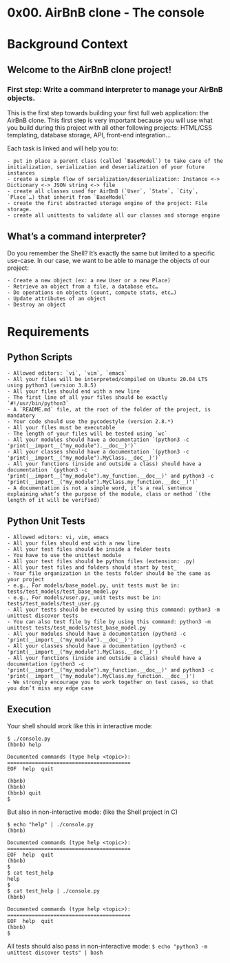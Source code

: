 # 0x00. AirBnB clone - The console

# Background Context

## Welcome to the AirBnB clone project!

### First step: Write a command interpreter to manage your AirBnB objects.

This is the first step towards building your first full web application: the AirBnB clone. This first step is very important because you will use what you build during this project with all other following projects: HTML/CSS templating, database storage, API, front-end integration…

Each task is linked and will help you to:

	- put in place a parent class (called `BaseModel`) to take care of the initialization, serialization and deserialization of your future instances
	- create a simple flow of serialization/deserialization: Instance <-> Dictionary <-> JSON string <-> file
	- create all classes used for AirBnB (`User`, `State`, `City`, `Place`…) that inherit from `BaseModel`
	- create the first abstracted storage engine of the project: File storage.
	- create all unittests to validate all our classes and storage engine

## What’s a command interpreter?
Do you remember the Shell? It’s exactly the same but limited to a specific use-case. In our case, we want to be able to manage the objects of our project:

	- Create a new object (ex: a new User or a new Place)
	- Retrieve an object from a file, a database etc…
	- Do operations on objects (count, compute stats, etc…)
	- Update attributes of an object
	- Destroy an object

# Requirements
## Python Scripts
	- Allowed editors: `vi`, `vim`, `emacs`
	- All your files will be interpreted/compiled on Ubuntu 20.04 LTS using python3 (version 3.8.5)
	- All your files should end with a new line
	- The first line of all your files should be exactly `#!/usr/bin/python3`
	- A `README.md` file, at the root of the folder of the project, is mandatory
	- Your code should use the pycodestyle (version 2.8.*)
	- All your files must be executable
	- The length of your files will be tested using `wc`
	- All your modules should have a documentation `(python3 -c 'print(__import__("my_module").__doc__)')`
	- All your classes should have a documentation `(python3 -c 'print(__import__("my_module").MyClass.__doc__)')`
	- All your functions (inside and outside a class) should have a documentation `(python3 -c 'print(__import__("my_module").my_function.__doc__)' and python3 -c 'print(__import__("my_module").MyClass.my_function.__doc__)')`
	- A documentation is not a simple word, it’s a real sentence explaining what’s the purpose of the module, class or method `(the length of it will be verified)`

## Python Unit Tests
	- Allowed editors: vi, vim, emacs
	- All your files should end with a new line
	- All your test files should be inside a folder tests
	- You have to use the unittest module
	- All your test files should be python files (extension: .py)
	- All your test files and folders should start by test_
	- Your file organization in the tests folder should be the same as your project
	- e.g., For models/base_model.py, unit tests must be in: tests/test_models/test_base_model.py
	- e.g., For models/user.py, unit tests must be in: tests/test_models/test_user.py
	- All your tests should be executed by using this command: python3 -m unittest discover tests
	- You can also test file by file by using this command: python3 -m unittest tests/test_models/test_base_model.py
	- All your modules should have a documentation (python3 -c 'print(__import__("my_module").__doc__)')
	- All your classes should have a documentation (python3 -c 'print(__import__("my_module").MyClass.__doc__)')
	- All your functions (inside and outside a class) should have a documentation (python3 -c 'print(__import__("my_module").my_function.__doc__)' and python3 -c 'print(__import__("my_module").MyClass.my_function.__doc__)')
	- We strongly encourage you to work together on test cases, so that you don’t miss any edge case

## Execution
Your shell should work like this in interactive mode:

```
$ ./console.py
(hbnb) help

Documented commands (type help <topic>):
========================================
EOF  help  quit

(hbnb) 
(hbnb) 
(hbnb) quit
$

```
But also in non-interactive mode: (like the Shell project in C)
```
$ echo "help" | ./console.py
(hbnb)

Documented commands (type help <topic>):
========================================
EOF  help  quit
(hbnb) 
$
$ cat test_help
help
$
$ cat test_help | ./console.py
(hbnb)

Documented commands (type help <topic>):
========================================
EOF  help  quit
(hbnb) 
$
```
All tests should also pass in non-interactive mode: `$ echo "python3 -m unittest discover tests" | bash`
